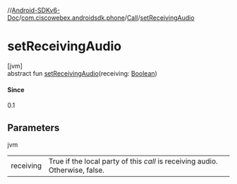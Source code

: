 //[Android-SDKv6-Doc](../../../index.md)/[com.ciscowebex.androidsdk.phone](../index.md)/[Call](index.md)/[setReceivingAudio](set-receiving-audio.md)

# setReceivingAudio

[jvm]\
abstract fun [setReceivingAudio](set-receiving-audio.md)(receiving: [Boolean](https://kotlinlang.org/api/latest/jvm/stdlib/kotlin/-boolean/index.html))

#### Since

0.1

## Parameters

jvm

| | |
|---|---|
| receiving | True if the local party of this *call* is receiving audio. Otherwise, false. |
